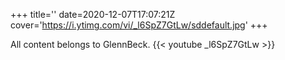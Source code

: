 +++
title=''
date=2020-12-07T17:07:21Z
cover='https://i.ytimg.com/vi/_l6SpZ7GtLw/sddefault.jpg'
+++

All content belongs to GlennBeck.
{{< youtube _l6SpZ7GtLw >}}
